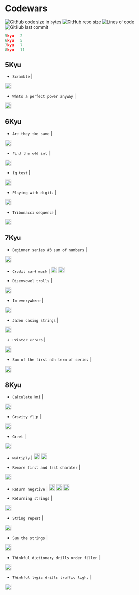 # Codewars

![GitHub code size in bytes](https://img.shields.io/github/languages/code-size/Sigmanificient/codewars)
![GitHub repo size](https://img.shields.io/github/repo-size/Sigmanificient/codewars)
![Lines of code](https://img.shields.io/tokei/lines/github/Sigmanificient/codewars)
![GitHub last commit](https://img.shields.io/github/last-commit/Sigmanificient/codewars)
```c
5kyu : 2
6kyu : 5
7kyu : 7
8kyu : 11
```

## 5Kyu

-  `Scramble` |
  <img src="https://github.com/Sigmanificient/Sigmanificient/blob/master/languages_icons/py.png" height="20px">

-  `Whats a perfect power anyway` |
  <img src="https://github.com/Sigmanificient/Sigmanificient/blob/master/languages_icons/py.png" height="20px">

## 6Kyu

-  `Are they the same` |
  <img src="https://github.com/Sigmanificient/Sigmanificient/blob/master/languages_icons/py.png" height="20px">

-  `Find the odd int` |
  <img src="https://github.com/Sigmanificient/Sigmanificient/blob/master/languages_icons/py.png" height="20px">

-  `Iq test` |
  <img src="https://github.com/Sigmanificient/Sigmanificient/blob/master/languages_icons/py.png" height="20px">

-  `Playing with digits` |
  <img src="https://github.com/Sigmanificient/Sigmanificient/blob/master/languages_icons/py.png" height="20px">

-  `Tribonacci sequence` |
  <img src="https://github.com/Sigmanificient/Sigmanificient/blob/master/languages_icons/py.png" height="20px">

## 7Kyu

-  `Beginner series #3 sum of numbers` |
  <img src="https://github.com/Sigmanificient/Sigmanificient/blob/master/languages_icons/py.png" height="20px">

-  `Credit card mask` |
  <img src="https://github.com/Sigmanificient/Sigmanificient/blob/master/languages_icons/js.png" height="20px"> <img src="https://github.com/Sigmanificient/Sigmanificient/blob/master/languages_icons/py.png" height="20px">

-  `Disemvowel trolls` |
  <img src="https://github.com/Sigmanificient/Sigmanificient/blob/master/languages_icons/py.png" height="20px">

-  `Im everywhere` |
  <img src="https://github.com/Sigmanificient/Sigmanificient/blob/master/languages_icons/py.png" height="20px">

-  `Jaden casing strings` |
  <img src="https://github.com/Sigmanificient/Sigmanificient/blob/master/languages_icons/py.png" height="20px">

-  `Printer errors` |
  <img src="https://github.com/Sigmanificient/Sigmanificient/blob/master/languages_icons/py.png" height="20px">

-  `Sum of the first nth term of series` |
  <img src="https://github.com/Sigmanificient/Sigmanificient/blob/master/languages_icons/py.png" height="20px">

## 8Kyu

-  `Calculate bmi` |
  <img src="https://github.com/Sigmanificient/Sigmanificient/blob/master/languages_icons/py.png" height="20px">

-  `Gravity flip` |
  <img src="https://github.com/Sigmanificient/Sigmanificient/blob/master/languages_icons/py.png" height="20px">

-  `Greet` |
  <img src="https://github.com/Sigmanificient/Sigmanificient/blob/master/languages_icons/py.png" height="20px">

-  `Multiply` |
  <img src="https://github.com/Sigmanificient/Sigmanificient/blob/master/languages_icons/py.png" height="20px"> <img src="https://github.com/Sigmanificient/Sigmanificient/blob/master/languages_icons/sql.png" height="20px">

-  `Remore first and last charater` |
  <img src="https://github.com/Sigmanificient/Sigmanificient/blob/master/languages_icons/py.png" height="20px">

-  `Return negative` |
  <img src="https://github.com/Sigmanificient/Sigmanificient/blob/master/languages_icons/js.png" height="20px"> <img src="https://github.com/Sigmanificient/Sigmanificient/blob/master/languages_icons/php.png" height="20px"> <img src="https://github.com/Sigmanificient/Sigmanificient/blob/master/languages_icons/py.png" height="20px">

-  `Returning strings` |
  <img src="https://github.com/Sigmanificient/Sigmanificient/blob/master/languages_icons/sql.png" height="20px">

-  `String repeat` |
  <img src="https://github.com/Sigmanificient/Sigmanificient/blob/master/languages_icons/py.png" height="20px">

-  `Sum the strings` |
  <img src="https://github.com/Sigmanificient/Sigmanificient/blob/master/languages_icons/py.png" height="20px">

-  `Thinkful dictionary drills order filler` |
  <img src="https://github.com/Sigmanificient/Sigmanificient/blob/master/languages_icons/py.png" height="20px">

-  `Thinkful logic drills traffic light` |
  <img src="https://github.com/Sigmanificient/Sigmanificient/blob/master/languages_icons/py.png" height="20px">

